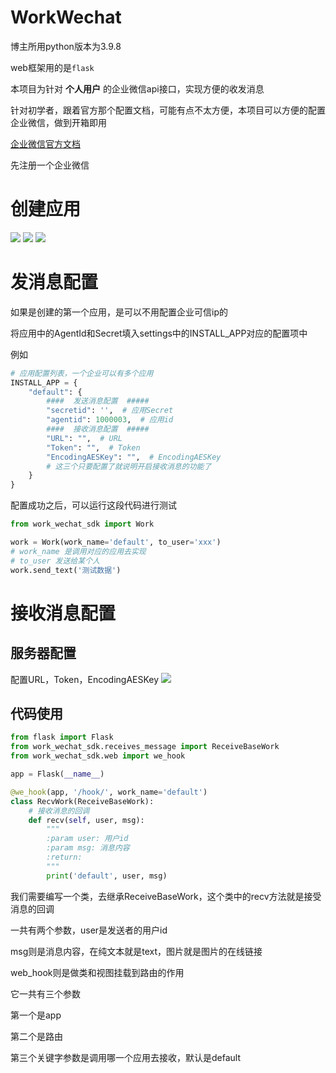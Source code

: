 # WorkWechat

博主所用python版本为3.9.8

web框架用的是`flask`

本项目为针对 **个人用户** 的企业微信api接口，实现方便的收发消息

针对初学者，跟着官方那个配置文档，可能有点不太方便，本项目可以方便的配置企业微信，做到开箱即用

[企业微信官方文档](https://developer.work.weixin.qq.com/document/path/90664)

先注册一个企业微信

# 创建应用
![](http://python.fengfengzhidao.com/pic/20221007142314.png)
![](http://python.fengfengzhidao.com/pic/20221007142609.png)
![](http://python.fengfengzhidao.com/pic/20221007142711.png)

# 发消息配置

如果是创建的第一个应用，是可以不用配置企业可信ip的

将应用中的AgentId和Secret填入settings中的INSTALL_APP对应的配置项中

例如

```python
# 应用配置列表，一个企业可以有多个应用
INSTALL_APP = {
    "default": {
        ####  发送消息配置  #####
        "secretid": '',  # 应用Secret
        "agentid": 1000003,  # 应用id
        ####  接收消息配置  #####
        "URL": "",  # URL
        "Token": "",  # Token
        "EncodingAESKey": "",  # EncodingAESKey
        # 这三个只要配置了就说明开启接收消息的功能了
    }
}
```

配置成功之后，可以运行这段代码进行测试
```python
from work_wechat_sdk import Work

work = Work(work_name='default', to_user='xxx')
# work_name 是调用对应的应用去实现
# to_user 发送给某个人
work.send_text('测试数据')
```

# 接收消息配置

## 服务器配置

配置URL，Token，EncodingAESKey
![](http://python.fengfengzhidao.com/pic/20221007145527.png)

## 代码使用
```python
from flask import Flask
from work_wechat_sdk.receives_message import ReceiveBaseWork
from work_wechat_sdk.web import we_hook

app = Flask(__name__)

@we_hook(app, '/hook/', work_name='default')
class RecvWork(ReceiveBaseWork):
    # 接收消息的回调
    def recv(self, user, msg):
        """
        :param user: 用户id
        :param msg: 消息内容
        :return:
        """
        print('default', user, msg)
```
我们需要编写一个类，去继承ReceiveBaseWork，这个类中的recv方法就是接受消息的回调

一共有两个参数，user是发送者的用户id

msg则是消息内容，在纯文本就是text，图片就是图片的在线链接

web_hook则是做类和视图挂载到路由的作用

它一共有三个参数

第一个是app

第二个是路由

第三个关键字参数是调用哪一个应用去接收，默认是default